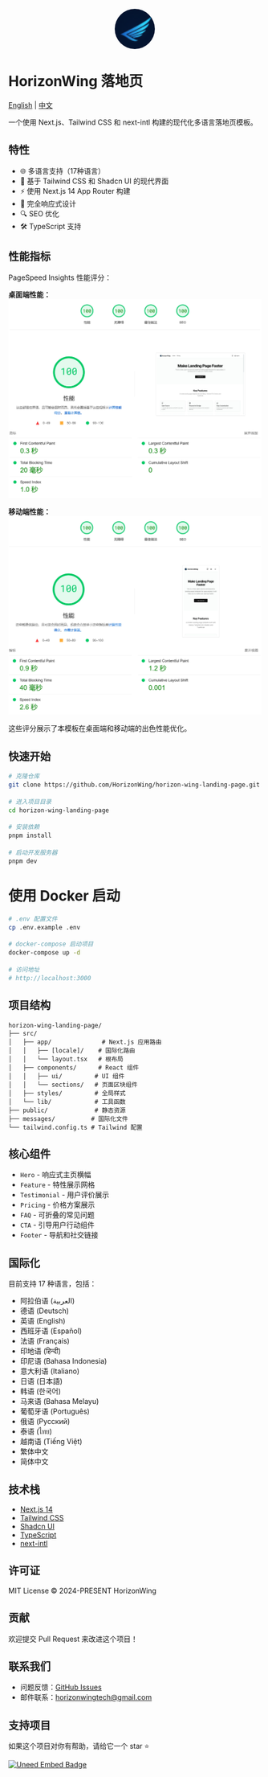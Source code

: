 <p align="center">
  <img src="public/logo.png" alt="HorizonWing Logo" width="80" height="80" style="border-radius: 50%;" />
</p>

# HorizonWing 落地页

[English](./README.md) | [中文](./README.zh.md)

一个使用 Next.js、Tailwind CSS 和 next-intl 构建的现代化多语言落地页模板。

## 特性

- 🌐 多语言支持（17种语言）
- 🎨 基于 Tailwind CSS 和 Shadcn UI 的现代界面
- ⚡ 使用 Next.js 14 App Router 构建
- 📱 完全响应式设计
- 🔍 SEO 优化
- 🛠 TypeScript 支持

## 性能指标

PageSpeed Insights 性能评分：

**桌面端性能：**
![桌面端性能](docs/1.png)

**移动端性能：**
![移动端性能](docs/2.png)

这些评分展示了本模板在桌面端和移动端的出色性能优化。

## 快速开始

```bash
# 克隆仓库
git clone https://github.com/HorizonWing/horizon-wing-landing-page.git

# 进入项目目录
cd horizon-wing-landing-page

# 安装依赖
pnpm install

# 启动开发服务器
pnpm dev
```

# 使用 Docker 启动

```bash
# .env 配置文件
cp .env.example .env

# docker-compose 启动项目
docker-compose up -d

# 访问地址
# http://localhost:3000
```

## 项目结构

```shell
horizon-wing-landing-page/
├── src/
│   ├── app/              # Next.js 应用路由
│   │   ├── [locale]/    # 国际化路由
│   │   └── layout.tsx   # 根布局
│   ├── components/      # React 组件
│   │   ├── ui/         # UI 组件
│   │   └── sections/   # 页面区块组件
│   ├── styles/         # 全局样式
│   └── lib/            # 工具函数
├── public/             # 静态资源
├── messages/          # 国际化文件
└── tailwind.config.ts # Tailwind 配置
```

## 核心组件

- `Hero` - 响应式主页横幅
- `Feature` - 特性展示网格
- `Testimonial` - 用户评价展示
- `Pricing` - 价格方案展示
- `FAQ` - 可折叠的常见问题
- `CTA` - 引导用户行动组件
- `Footer` - 导航和社交链接

## 国际化

目前支持 17 种语言，包括：

- 阿拉伯语 (العربية)
- 德语 (Deutsch)
- 英语 (English)
- 西班牙语 (Español)
- 法语 (Français)
- 印地语 (हिन्दी)
- 印尼语 (Bahasa Indonesia)
- 意大利语 (Italiano)
- 日语 (日本語)
- 韩语 (한국어)
- 马来语 (Bahasa Melayu)
- 葡萄牙语 (Português)
- 俄语 (Русский)
- 泰语 (ไทย)
- 越南语 (Tiếng Việt)
- 繁体中文
- 简体中文

## 技术栈

- [Next.js 14](https://nextjs.org/)
- [Tailwind CSS](https://tailwindcss.com/)
- [Shadcn UI](https://ui.shadcn.com/)
- [TypeScript](https://www.typescriptlang.org/)
- [next-intl](https://next-intl-docs.vercel.app/)

## 许可证

MIT License © 2024-PRESENT HorizonWing

## 贡献

欢迎提交 Pull Request 来改进这个项目！

## 联系我们

- 问题反馈：[GitHub Issues](https://github.com/HorizonWing/horizon-wing-landing-page/issues)
- 邮件联系：<horizonwingtech@gmail.com>

## 支持项目

如果这个项目对你有帮助，请给它一个 star ⭐️

<a href="https://www.uneed.best/tool/horizonwing-landing-page">
  <img src="https://www.uneed.best/EMBED3.png" alt="Uneed Embed Badge" width="200" height="auto" />
</a>
